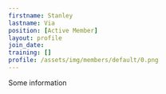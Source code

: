 ```yaml
---
firstname: Stanley
lastname: Via
position: [Active Member]
layout: profile
join_date:
training: []
profile: /assets/img/members/default/0.png
---
```

Some information